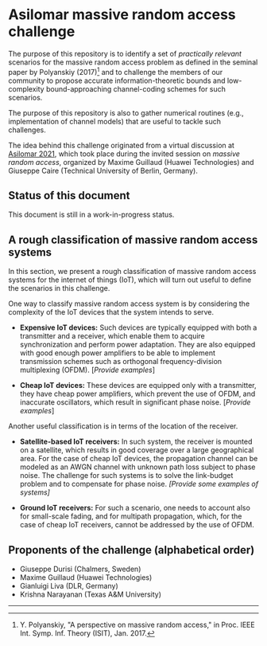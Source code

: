 # Asilomar massive random access challenge
The purpose of this repository is to identify a set of *practically relevant* scenarios for the massive random access problem as defined 
in the seminal paper by Polyanskiy (2017)[^1]  and to challenge the members of our community to propose accurate information-theoretic bounds and low-complexity
bound-approaching channel-coding schemes for such scenarios.

The purpose of this repository is also to gather numerical routines (e.g., implementation of channel models) that are useful to
tackle such challenges.

The idea behind this challenge originated from a virtual discussion at [Asilomar 2021](https://www.asilomarsscconf.org), which took place during the invited session on *massive random access*, organized by Maxime Guillaud (Huawei Technologies) and Giuseppe Caire (Technical University of Berlin, Germany).

## Status of this document
This document is still in a work-in-progress status.

## A rough classification of massive random access systems
In this section, we present a rough classification of massive random access systems for the internet of things (IoT), which will turn out useful to define the scenarios in this challenge.

One way to classify massive random access system is by considering the complexity of the IoT devices that 
the system intends to serve.

- **Expensive IoT devices:**
Such devices are typically equipped with both a transmitter and a receiver, which enable them to acquire synchronization and 
perform power adaptation. They are also equipped with good enough power amplifiers to be able to implement transmission schemes such as orthogonal frequency-division multiplexing (OFDM).
[*Provide examples*]

- **Cheap IoT devices:**
These devices are equipped only with a transmitter, they have cheap power amplifiers, which prevent the use of OFDM, and inaccurate oscillators, which result in significant phase noise. 
[*Provide examples*]


Another useful classification is in terms of the location of the receiver.

- **Satellite-based IoT receivers:**
In such system, the receiver is mounted on a satellite, which results in good coverage over a large geographical area.
For the case of cheap IoT devices, the propagation channel can be modeled as an AWGN channel with unknown path loss subject to phase noise. The challenge for such systems is to solve the link-budget problem and to compensate for phase noise.
*[Provide some examples of systems]*

- **Ground IoT receivers:**
For such a scenario, one needs to account also for small-scale fading, and for multipath propagation, which, for the case of cheap IoT receivers, cannot be addressed by the use of OFDM.





## Proponents of the challenge (alphabetical order)
- Giuseppe Durisi (Chalmers, Sweden)
- Maxime Guillaud (Huawei Technologies)
- Gianluigi Liva (DLR, Germany)
- Krishna Narayanan (Texas A&M University)

***	

[^1]: Y. Polyanskiy, "A perspective on massive random access," in Proc. IEEE Int. Symp. Inf. Theory (ISIT), Jan. 2017.
